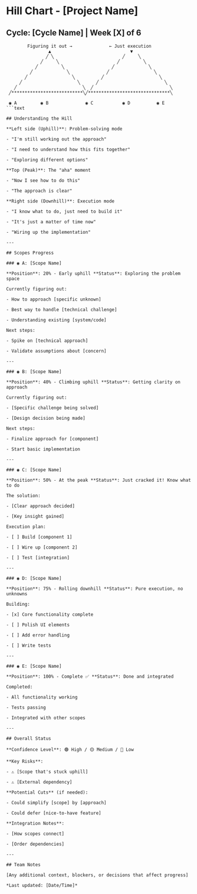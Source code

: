 # Hill Chart - [Project Name]

## Cycle: [Cycle Name] | Week [X] of 6

<!-- Hill charts show work progress from unknown to known to done -->

````text
        Figuring it out →              ← Just execution
                ▲                              ▼
               ╱ ╲                          ╱     ╲
             ╱     ╲                      ╱         ╲
           ╱         ╲                  ╱             ╲
         ╱             ╲              ╱                 ╲
       ╱                 ╲          ╱                     ╲
     ╱                     ╲      ╱                         ╲
   ╱                         ╲  ╱                             ╲
 ╱***************************╲╱*******************************╲

 ◉ A         ◉ B              ◉ C           ◉ D          ◉ E
```text

## Understanding the Hill

**Left side (Uphill)**: Problem-solving mode

- "I'm still working out the approach"

- "I need to understand how this fits together"

- "Exploring different options"

**Top (Peak)**: The "aha" moment

- "Now I see how to do this"

- "The approach is clear"

**Right side (Downhill)**: Execution mode

- "I know what to do, just need to build it"

- "It's just a matter of time now"

- "Wiring up the implementation"

---

## Scopes Progress

### ◉ A: [Scope Name]

**Position**: 20% - Early uphill **Status**: Exploring the problem space

Currently figuring out:

- How to approach [specific unknown]

- Best way to handle [technical challenge]

- Understanding existing [system/code]

Next steps:

- Spike on [technical approach]

- Validate assumptions about [concern]

---

### ◉ B: [Scope Name]

**Position**: 40% - Climbing uphill **Status**: Getting clarity on approach

Currently figuring out:

- [Specific challenge being solved]

- [Design decision being made]

Next steps:

- Finalize approach for [component]

- Start basic implementation

---

### ◉ C: [Scope Name]

**Position**: 50% - At the peak **Status**: Just cracked it! Know what to do

The solution:

- [Clear approach decided]

- [Key insight gained]

Execution plan:

- [ ] Build [component 1]

- [ ] Wire up [component 2]

- [ ] Test [integration]

---

### ◉ D: [Scope Name]

**Position**: 75% - Rolling downhill **Status**: Pure execution, no unknowns

Building:

- [x] Core functionality complete

- [ ] Polish UI elements

- [ ] Add error handling

- [ ] Write tests

---

### ◉ E: [Scope Name]

**Position**: 100% - Complete ✅ **Status**: Done and integrated

Completed:

- All functionality working

- Tests passing

- Integrated with other scopes

---

## Overall Status

**Confidence Level**: 🟢 High / 🟡 Medium / 🔴 Low

**Key Risks**:

- ⚠️ [Scope that's stuck uphill]

- ⚠️ [External dependency]

**Potential Cuts** (if needed):

- Could simplify [scope] by [approach]

- Could defer [nice-to-have feature]

**Integration Notes**:

- [How scopes connect]

- [Order dependencies]

---

## Team Notes

[Any additional context, blockers, or decisions that affect progress]

*Last updated: [Date/Time]*
````
